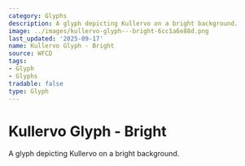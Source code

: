 ```yaml
---
category: Glyphs
description: A glyph depicting Kullervo on a bright background.
image: ../images/kullervo-glyph---bright-6cc1a6e88d.png
last_updated: '2025-09-17'
name: Kullervo Glyph - Bright
source: WFCD
tags:
- Glyph
- Glyphs
tradable: false
type: Glyph
---
```


# Kullervo Glyph - Bright

A glyph depicting Kullervo on a bright background.


